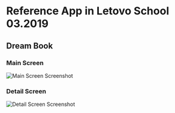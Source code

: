 # Reference App in Letovo School 03.2019

## Dream Book

### Main Screen
![Main Screen Screenshot](https://github.com/dbystruev/Reference-App-in-Letovo-School-03.2019/blob/master/Reference%20App/Assets.xcassets/Screenshots/Main%20Screen.imageset/Main%20Screen.png?raw=true)

### Detail Screen
![Detail Screen Screenshot](https://github.com/dbystruev/Reference-App-in-Letovo-School-03.2019/blob/master/Reference%20App/Assets.xcassets/Screenshots/Detail%20Screen.imageset/Detail%20Screen.png?raw=true)
